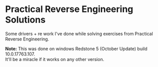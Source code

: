 # Practical Reverse Engineering Solutions
Some drivers + re work I've done while solving exercises from Practical Reverse Engineering.

**Note:** This was done on windows Redstone 5 (October Update) build 10.0.17763.107.  
It'll be a miracle if it works on any other version.
